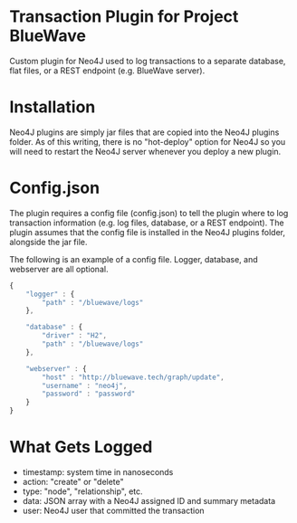 # Transaction Plugin for Project BlueWave

Custom plugin for Neo4J used to log transactions to a separate database, flat
files, or a REST endpoint (e.g. BlueWave server).


# Installation
Neo4J plugins are simply jar files that are copied into the Neo4J plugins folder.
As of this writing, there is no "hot-deploy" option for Neo4J so you will need
to restart the Neo4J server whenever you deploy a new plugin.


# Config.json
The plugin requires a config file (config.json) to tell the plugin where to log
transaction information (e.g. log files, database, or a REST endpoint). The
plugin assumes that the config file is installed in the Neo4J plugins folder,
alongside the jar file.

The following is an example of a config file. Logger, database, and webserver
are all optional.

```javascript
{
    "logger" : {
        "path" : "/bluewave/logs"
    },

    "database" : {
        "driver" : "H2",
        "path" : "/bluewave/logs"
    },

    "webserver" : {
        "host" : "http://bluewave.tech/graph/update",
        "username" : "neo4j",
        "password" : "password"
    }
}
```


# What Gets Logged

- timestamp: system time in nanoseconds
- action: "create" or "delete"
- type: "node", "relationship", etc.
- data: JSON array with a Neo4J assigned ID and summary metadata
- user: Neo4J user that committed the transaction


